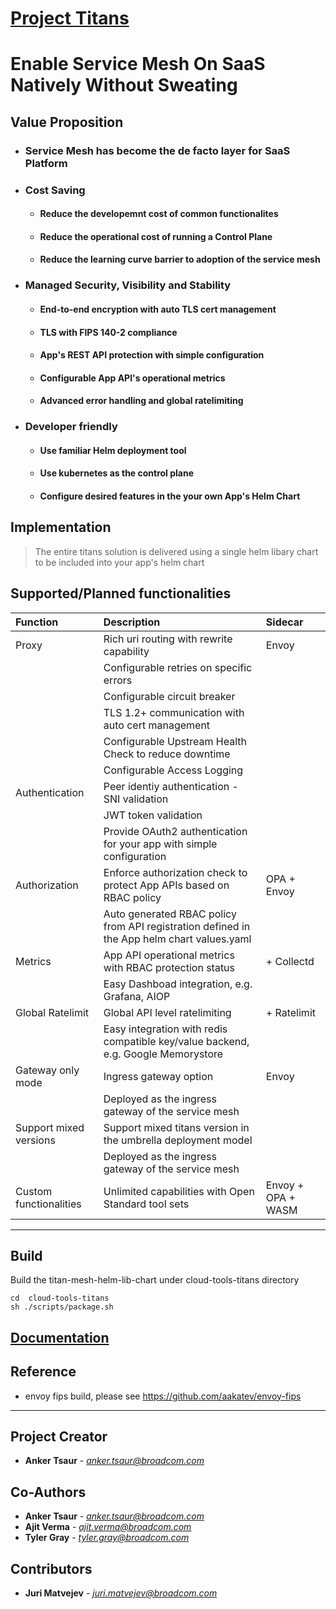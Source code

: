 # [Project Titans](https://github.com/Broadcom/cloud-tools-titans)
# Enable Service Mesh On SaaS Natively Without Sweating

## Value Proposition 
- ### Service Mesh has become the de facto layer for SaaS Platform
- ### Cost Saving
  - #### Reduce the developemnt cost of common functionalites
  - #### Reduce the operational cost of running a Control Plane
  - #### Reduce the learning curve barrier to adoption of the service mesh
- ### Managed Security, Visibility and Stability
  - #### End-to-end encryption with auto TLS cert management
  - #### TLS with FIPS 140-2 compliance
  - #### App's REST API protection with simple configuration
  - #### Configurable App API's operational metrics
  - #### Advanced error handling and global ratelimiting 
- ### Developer friendly 
  - #### Use familiar Helm deployment tool
  - #### Use kubernetes as the control plane
  - #### Configure desired features in the your own App's Helm Chart

## Implementation
> The entire titans solution is delivered using a single helm libary chart to be included into your app's helm chart

## Supported/Planned functionalities
| Function | Description | Sidecar
| :------- |:----------- |:-------
| Proxy | Rich uri routing with rewrite capability | Envoy
| | Configurable retries on specific errors |
| | Configurable circuit breaker |
| | TLS 1.2+ communication with auto cert management |
| | Configurable Upstream Health Check to reduce downtime |
| | Configurable Access Logging |
| Authentication | Peer identiy authentication - SNI validation |
| | JWT token validation |
| | Provide OAuth2 authentication for your app with simple configuration |
| Authorization | Enforce authorization check to protect App APIs based on RBAC policy | OPA + Envoy
| | Auto generated RBAC policy from API registration defined in the App helm chart values.yaml |
| Metrics | App API operational metrics with RBAC protection status | + Collectd
| | Easy Dashboad integration, e.g. Grafana, AIOP |
| Global Ratelimit | Global API level ratelimiting | + Ratelimit
| | Easy integration with redis compatible key/value backend, e.g. Google Memorystore |
| Gateway only mode | Ingress gateway option | Envoy
| | Deployed as the ingress gateway of the service mesh |
| Support mixed versions | Support mixed titans version in the umbrella deployment model | 
| | Deployed as the ingress gateway of the service mesh |
| Custom functionalities | Unlimited capabilities with Open Standard tool sets | Envoy + OPA + WASM

---

## Build
Build the titan-mesh-helm-lib-chart under cloud-tools-titans directory
```
cd  cloud-tools-titans
sh ./scripts/package.sh
```

## [Documentation](https://github.com/Broadcom/cloud-tools-titans/wiki)

## Reference
* envoy fips build, please see https://github.com/aakatev/envoy-fips

---
## Project Creator
* **Anker Tsaur** - *anker.tsaur@broadcom.com*

## Co-Authors
* **Anker Tsaur** - *anker.tsaur@broadcom.com*
* **Ajit Verma** - *ajit.verma@broadcom.com*
* **Tyler Gray** - *tyler.gray@broadcom.com*

## Contributors
* **Juri Matvejev** - *juri.matvejev@broadcom.com*
